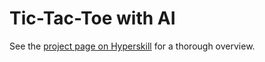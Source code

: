 # Tic-Tac-Toe with AI

See the [project page on Hyperskill](https://hyperskill.org/projects/81) for a thorough overview.
